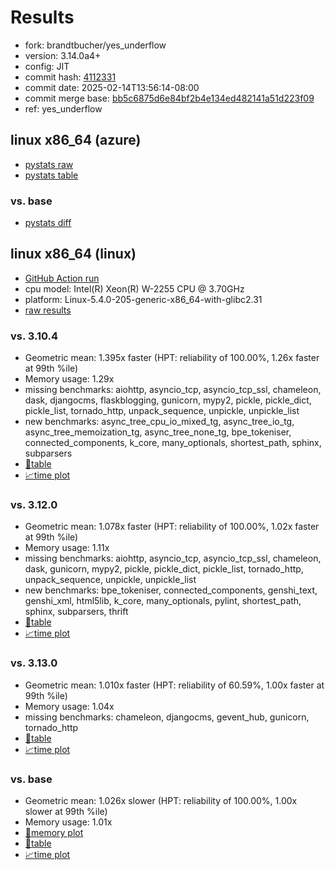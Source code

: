 # Results

- fork: brandtbucher/yes_underflow
- version: 3.14.0a4+
- config: JIT
- commit hash: [4112331](https://github.com/brandtbucher/cpython/commit/4112331)
- commit date: 2025-02-14T13:56:14-08:00
- commit merge base: [bb5c6875d6e84bf2b4e134ed482141a51d223f09](https://github.com/python/cpython/commit/bb5c6875d6e84bf2b4e134ed482141a51d223f09)
- ref: yes_underflow

## linux x86_64 (azure)

- [pystats raw](bm-20250214-azure-x86_64-brandtbucher-yes_underflow-3.14.0a4%2B-4112331-pystats.json)
- [pystats table](bm-20250214-azure-x86_64-brandtbucher-yes_underflow-3.14.0a4%2B-4112331-pystats.md)

### vs. base

- [pystats diff](bm-20250214-azure-x86_64-brandtbucher-yes_underflow-3.14.0a4%2B-4112331-pystats-vs-base.md)

## linux x86_64 (linux)

- [GitHub Action run](https://github.com/faster-cpython/benchmarking/actions/runs/13338178705)
- cpu model: Intel(R) Xeon(R) W-2255 CPU @ 3.70GHz
- platform: Linux-5.4.0-205-generic-x86_64-with-glibc2.31
- [raw results](bm-20250214-linux-x86_64-brandtbucher-yes_underflow-3.14.0a4%2B-4112331.json)

### vs. 3.10.4

- Geometric mean: 1.395x faster (HPT: reliability of 100.00%, 1.26x faster at 99th %ile)
- Memory usage: 1.29x
- missing benchmarks: aiohttp, asyncio_tcp, asyncio_tcp_ssl, chameleon, dask, djangocms, flaskblogging, gunicorn, mypy2, pickle, pickle_dict, pickle_list, tornado_http, unpack_sequence, unpickle, unpickle_list
- new benchmarks: async_tree_cpu_io_mixed_tg, async_tree_io_tg, async_tree_memoization_tg, async_tree_none_tg, bpe_tokeniser, connected_components, k_core, many_optionals, shortest_path, sphinx, subparsers
- [📄table](bm-20250214-linux-x86_64-brandtbucher-yes_underflow-3.14.0a4%2B-4112331-vs-3.10.4.md)
- [📈time plot](bm-20250214-linux-x86_64-brandtbucher-yes_underflow-3.14.0a4%2B-4112331-vs-3.10.4.svg)

### vs. 3.12.0

- Geometric mean: 1.078x faster (HPT: reliability of 100.00%, 1.02x faster at 99th %ile)
- Memory usage: 1.11x
- missing benchmarks: aiohttp, asyncio_tcp, asyncio_tcp_ssl, chameleon, dask, gunicorn, mypy2, pickle, pickle_dict, pickle_list, tornado_http, unpack_sequence, unpickle, unpickle_list
- new benchmarks: bpe_tokeniser, connected_components, genshi_text, genshi_xml, html5lib, k_core, many_optionals, pylint, shortest_path, sphinx, subparsers, thrift
- [📄table](bm-20250214-linux-x86_64-brandtbucher-yes_underflow-3.14.0a4%2B-4112331-vs-3.12.0.md)
- [📈time plot](bm-20250214-linux-x86_64-brandtbucher-yes_underflow-3.14.0a4%2B-4112331-vs-3.12.0.svg)

### vs. 3.13.0

- Geometric mean: 1.010x faster (HPT: reliability of 60.59%, 1.00x faster at 99th %ile)
- Memory usage: 1.04x
- missing benchmarks: chameleon, djangocms, gevent_hub, gunicorn, tornado_http
- [📄table](bm-20250214-linux-x86_64-brandtbucher-yes_underflow-3.14.0a4%2B-4112331-vs-3.13.0.md)
- [📈time plot](bm-20250214-linux-x86_64-brandtbucher-yes_underflow-3.14.0a4%2B-4112331-vs-3.13.0.svg)

### vs. base

- Geometric mean: 1.026x slower (HPT: reliability of 100.00%, 1.00x slower at 99th %ile)
- Memory usage: 1.01x
- [🧠memory plot](bm-20250214-linux-x86_64-brandtbucher-yes_underflow-3.14.0a4%2B-4112331-vs-base-mem.svg)
- [📄table](bm-20250214-linux-x86_64-brandtbucher-yes_underflow-3.14.0a4%2B-4112331-vs-base.md)
- [📈time plot](bm-20250214-linux-x86_64-brandtbucher-yes_underflow-3.14.0a4%2B-4112331-vs-base.svg)

